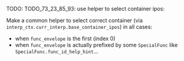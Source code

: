 TODO: TODO_73_23_85_93: use helper to select container ipos:

Make a common helper to select correct container (via `interp_ctx.curr_interp.base_container_ipos`) in all cases:

*   when `func_envelope` is the first (index 0)
*   when `func_envelope` is actually prefixed by some `SpecialFunc` like `SpecialFunc.func_id_help_hint`...
